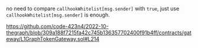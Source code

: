 no need to compare `callhookWhitelist[msg.sender]` with `true`, just use `callhookWhitelist[msg.sender]` is enough.

https://github.com/code-423n4/2022-10-thegraph/blob/309a188f7215fa42c745b136357702400f91b4ff/contracts/gateway/L1GraphTokenGateway.sol#L214